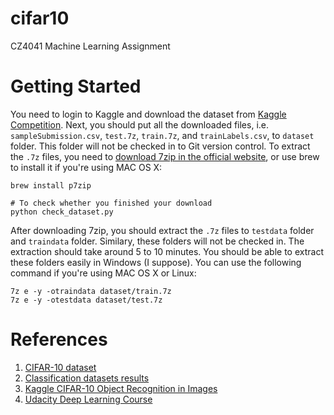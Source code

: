 # cifar10

CZ4041 Machine Learning Assignment

# Getting Started

You need to login to Kaggle and download the dataset from [Kaggle Competition](https://www.kaggle.com/c/cifar-10). Next, you should put all the downloaded files, i.e. `sampleSubmission.csv`, `test.7z`, `train.7z`, and `trainLabels.csv`, to `dataset` folder. This folder will not be checked in to Git version control. To extract the `.7z` files, you need to [download 7zip in the official website](http://www.7-zip.org/download.html), or use brew to install it if you're using MAC OS X:

```Shell
brew install p7zip

# To check whether you finished your download
python check_dataset.py
```

After downloading 7zip, you should extract the `.7z` files to `testdata` folder and `traindata` folder. Similary, these folders will not be checked in. The extraction should take around 5 to 10 minutes. You should be able to extract these folders easily in Windows (I suppose). You can use the following command if you're using MAC OS X or Linux:

```Shell
7z e -y -otraindata dataset/train.7z
7z e -y -otestdata dataset/test.7z
```

# References

1. [CIFAR-10 dataset](http://www.cs.toronto.edu/~kriz/cifar.html)
2. [Classification datasets results](http://rodrigob.github.io/are_we_there_yet/build/classification_datasets_results.html)
3. [Kaggle CIFAR-10 Object Recognition in Images](https://www.kaggle.com/c/cifar-10)
4. [Udacity Deep Learning Course](https://www.kaggle.com/c/cifar-10)